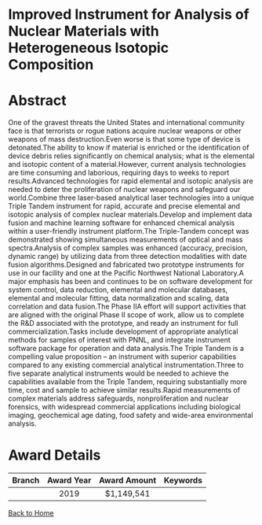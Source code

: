 
Improved Instrument for Analysis of Nuclear Materials with Heterogeneous Isotopic Composition
=============================================================================================

# Abstract


One of the gravest threats the United States and international community face is that terrorists or rogue nations acquire nuclear weapons or other weapons of mass destruction.Even worse is that some type of device is detonated.The ability to know if material is enriched or the identification of device debris relies significantly on chemical analysis; what is the elemental and isotopic content of a material.However, current analysis technologies are time consuming and laborious, requiring days to weeks to report results.Advanced technologies for rapid elemental and isotopic analysis are needed to deter the proliferation of nuclear weapons and safeguard our world.Combine three laser-based analytical laser technologies into a unique Triple Tandem instrument for rapid, accurate and precise elemental and isotopic analysis of complex nuclear materials.Develop and implement data fusion and machine learning software for enhanced chemical analysis within a user-friendly instrument platform.The Triple-Tandem concept was demonstrated showing simultaneous measurements of optical and mass spectra.Analysis of complex samples was enhanced (accuracy, precision, dynamic range) by utilizing data from three detection modalities with date fusion algorithms.Designed and fabricated two prototype instruments for use in our facility and one at the Pacific Northwest National Laboratory.A major emphasis has been and continues to be on software development for system control, data reduction, elemental and molecular databases, elemental and molecular fitting, data normalization and scaling, data correlation and data fusion.The Phase IIA effort will support activities that are aligned with the original Phase II scope of work, allow us to complete the R&D associated with the prototype, and ready an instrument for full commercialization.Tasks include development of appropriate analytical methods for samples of interest with PNNL, and integrate instrument software package for operation and data analysis.The Triple Tandem is a compelling value proposition – an instrument with superior capabilities compared to any existing commercial analytical instrumentation.Three to five separate analytical instruments would be needed to achieve the capabilities available from the Triple Tandem, requiring substantially more time, cost and sample to achieve similar results.Rapid measurements of complex materials address safeguards, nonproliferation and nuclear forensics, with widespread commercial applications including biological imaging, geochemical age dating, food safety and wide-area environmental analysis.  

# Award Details

|Branch|Award Year|Award Amount|Keywords|
| :---: | :---: | :---: | :---: |
||2019|$1,149,541||
  
  


[Back to Home](https://github.com/chrischow/dod_sbir_awards/Reports/CC/#795)